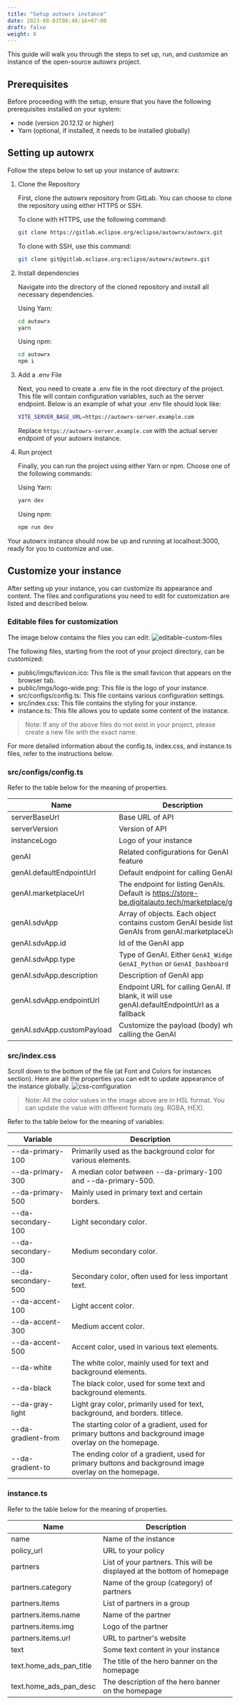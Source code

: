 ```yaml
---
title: "Setup autowrx instance"
date: 2023-08-03T06:48:16+07:00
draft: false
weight: 8
---
```


This guide will walk you through the steps to set up, run, and customize an instance of the open-source autowrx project.

## Prerequisites

Before proceeding with the setup, ensure that you have the following prerequisites installed on your system:

- node (version 20.12.12 or higher)
- Yarn (optional, if installed, it needs to be installed globally)

## Setting up autowrx

Follow the steps below to set up your instance of autowrx:

1.  Clone the Repository

    First, clone the autowrx repository from GitLab. You can choose to clone the repository using either HTTPS or SSH.

    To clone with HTTPS, use the following command:

    ```bash
    git clone https://gitlab.eclipse.org/eclipse/autowrx/autowrx.git
    ```

    To clone with SSH, use this command:

    ```bash
    git clone git@gitlab.eclipse.org:eclipse/autowrx/autowrx.git
    ```

2.  Install dependencies

    Navigate into the directory of the cloned repository and install all necessary dependencies.

    Using Yarn:

    ```bash
    cd autowrx
    yarn
    ```

    Using npm:

    ```bash
    cd autowrx
    npm i
    ```

3.  Add a .env File

    Next, you need to create a .env file in the root directory of the project. This file will contain configuration variables, such as the server endpoint. Below is an example of what your .env file should look like:

    ```bash
    VITE_SERVER_BASE_URL=https://autowrx-server.example.com
    ```

    Replace `https://autowrx-server.example.com` with the actual server endpoint of your autowrx instance.

4.  Run project

    Finally, you can run the project using either Yarn or npm. Choose one of the following commands:

    Using Yarn:

    ```bash
    yarn dev
    ```

    Using npm:

    ```bash
    npm run dev
    ```

Your autowrx instance should now be up and running at localhost:3000, ready for you to customize and use.

## Customize your instance

After setting up your instance, you can customize its appearance and content. The files and configurations you need to edit for customization are listed and described below.

### Editable files for customization

The image below contains the files you can edit:
![editable-custom-files](https://bewebstudio.digitalauto.tech/data/projects/nTcRsgxcDWgr/Setup-instance/editable-custom-files.png)

The following files, starting from the root of your project directory, can be customized:

- public/imgs/favicon.ico: This file is the small favicon that appears on the browser tab.
- public/imgs/logo-wide.png: This file is the logo of your instance.
- src/configs/config.ts: This file contains various configuration settings.
- src/index.css: This file contains the styling for your instance.
- instance.ts: This file allows you to update some content of the instance.

> Note: If any of the above files do not exist in your project, please create a new file with the exact name.

For more detailed information about the config.ts, index.css, and instance.ts files, refer to the instructions below.

### src/configs/config.ts

Refer to the table below for the meaning of properties.

| Name                       | Description                                                                                        |
| -------------------------- | -------------------------------------------------------------------------------------------------- |
| serverBaseUrl              | Base URL of API                                                                                    |
| serverVersion              | Version of API                                                                                     |
| instanceLogo               | Logo of your instance                                                                              |
| genAI                      | Related configurations for GenAI feature                                                           |
| genAI.defaultEndpointUrl   | Default endpoint for calling GenAI                                                                 |
| genAI.marketplaceUrl       | The endpoint for listing GenAIs. Default is https://store-be.digitalauto.tech/marketplace/genai    |
| genAI.sdvApp               | Array of objects. Each object contains custom GenAI beside listed GenAIs from genAI.marketplaceUrl |
| genAI.sdvApp.id            | Id of the GenAI app                                                                                |
| genAI.sdvApp.type          | Type of GenAI. Either `GenAI_Widget`, `GenAI_Python` or `GenAI_Dashboard`                          |
| genAI.sdvApp.description   | Description of GenAI app                                                                           |
| genAI.sdvApp.endpointUrl   | Endpoint URL for calling GenAI. If left blank, it will use genAI.defaultEndpointUrl as a fallback  |
| genAI.sdvApp.customPayload | Customize the payload (body) when calling the GenAI                                                |

### src/index.css

Scroll down to the bottom of the file (at Font and Colors for instances section). Here are all the properties you can edit to update appearance of the instance globally.
![css-configuration](https://bewebstudio.digitalauto.tech/data/projects/nTcRsgxcDWgr/Setup-instance/css-configuration.png?abc=1722840808182?date=1722840808197)

> Note: All the color values in the image above are in HSL format. You can update the value with different formats (eg. RGBA, HEX).

Refer to the table below for the meaning of variables:

| Variable           | Description                                                                                              |
| ------------------ | -------------------------------------------------------------------------------------------------------- |
| --da-primary-100   | Primarily used as the background color for various elements.                                             |
| --da-primary-300   | A median color between --da-primary-100 and --da-primary-500.                                            |
| --da-primary-500   | Mainly used in primary text and certain borders.                                                         |
| --da-secondary-100 | Light secondary color.                                                                                   |
| --da-secondary-300 | Medium secondary color.                                                                                  |
| --da-secondary-500 | Secondary color, often used for less important text.                                                     |
| --da-accent-100    | Light accent color.                                                                                      |
| --da-accent-300    | Medium accent color.                                                                                     |
| --da-accent-500    | Accent color, used in various text elements.                                                             |
| --da-white         | The white color, mainly used for text and background elements.                                           |
| --da-black         | The black color, used for some text and background elements.                                             |
| --da-gray-light    | Light gray color, primarily used for text, background, and borders. titlece.                             |
| --da-gradient-from | The starting color of a gradient, used for primary buttons and background image overlay on the homepage. |
| --da-gradient-to   | The ending color of a gradient, used for primary buttons and background image overlay on the homepage.   |

### instance.ts

Refer to the table below for the meaning of properties.

| Name                    | Description                                                             |
| ----------------------- | ----------------------------------------------------------------------- |
| name                    | Name of the instance                                                    |
| policy_url              | URL to your policy                                                      |
| partners                | List of your partners. This will be displayed at the bottom of homepage |
| partners.category       | Name of the group (category) of partners                                |
| partners.items          | List of partners in a group                                             |
| partners.items.name     | Name of the partner                                                     |
| partners.items.img      | Logo of the partner                                                     |
| partners.items.url      | URL to partner's website                                                |
| text                    | Some text content in your instance                                      |
| text.home_ads_pan_title | The title of the hero banner on the homepage                            |
| text.home_ads_pan_desc  | The description of the hero banner on the homepage                      |
